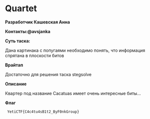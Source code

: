# Quartet
**Разработчик Кашевская Анна**
  
**Контакты:@avsjanka**
  
**Суть таска:**

Дана картинака с попугаями необходимо понять, что информация спрятана в плоскости битов

**Врайтап**

Достаточно для решения таска stegsolve

**Описание**

Квартер под название Cacatuas имеет очень интересные биты...

**Флаг**

```  YetiCTF{C4c4tu4sB1t2_ByF0nkGroup}  ```
